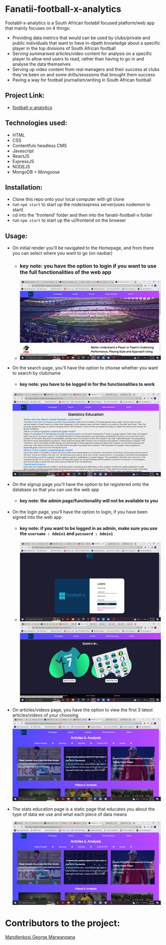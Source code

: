 # Fanatii-football-x-analytics
Footabll-x-analytics is a South African footabll focused platform/web app that mainly focuses on 4 things:

 * Providing data metrics that would can be used by clubs/private and public individuals that want to have in-dpeth knowledge about a specific player in the top divisions of South African football
 * Serving summarised articles/video content for analysis on a specific player to allow end users to read, rather than having to go in and analyse the data themselves
 * Serving up video content from real managers and their success at clubs they've been on and some drills/sesssions that brought them success
 * Paving a way for football journalism/writing in South African football
 
## Project Link: 
 * [football-x-analytics](https://fanatii-football-x-analytics.herokuapp.com/)

## Technologies used:
 * HTML
 * CSS
 * Contentfuls headless CMS
 * Javascript
 * ReactJS
 * ExpressJS
 * NODEJS
 * MongoDB + Mongoose
 
 ## Installation: 
 * Clone this repo onto your local computer with git clone
 * run `npm start` to start up the node/express server(uses nodemon to start)
 * cd into the 'frontend' folder and then into the fanatii-football-x folder
 * run `npm start` to start up the ui/frontend on the browser
 
 ## Usage: 
 * On initial render you'll be navigated to the Homepage, and from there you can select where you want to go (on navbar)
   * ### key note: you have the option to login if you want to use the full functionalities of the web app
   * ![Homepage](https://github.com/fanatII1/football-x-performance-analytics/blob/main/Documentation%20Images/Screenshot%20(703).png)

 
 * On the search page, you'll have the option to choose whether you want to search by club/name
   * #### key note: you have to be logged in for the functionalities to work
   ![Search](https://github.com/fanatII1/football-x-performance-analytics/blob/main/Documentation%20Images/Screenshot%20(706).png)
   
   
 * On the signup page you'll have the option to be registered onto the database so that you can use the web app
   * #### key note: the admin page/functionality will not be available to you
  
  
 * On the login page, you'll have the option to login, if you have been signed into the web app
   * #### key note: if you want to be logged in as admin, make sure you use the `username : Admin1` and `password : Admin1`
   * ![Login](https://github.com/fanatII1/football-x-performance-analytics/blob/main/Documentation%20Images/Screenshot%20(704).png)
   ![Login](https://github.com/fanatII1/football-x-performance-analytics/blob/main/Documentation%20Images/Screenshot%20(707).png)
  
  
 * On articles/videos page, you have the option to view the first 3 latest articles/videos of your choosing
   ![Articles&Videos](https://github.com/fanatII1/football-x-performance-analytics/blob/main/Documentation%20Images/Screenshot%20(705).png)
 
 * The stats education page is a static page that educates you about the type of data we use and what each piece of data means
 
   ![StatsEducation](https://github.com/fanatII1/football-x-performance-analytics/blob/main/Documentation%20Images/Screenshot%20(705).png)
 
 
 
# Contributors to the project:
[Mandlenkosi George Marwanqana](https://www.linkedin.com/in/mandlenkosi-marwanqana-b08357218/)
 
 
 
 
